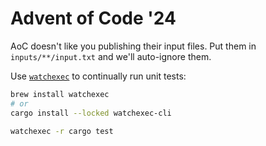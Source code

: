 # Advent of Code '24

AoC doesn't like you publishing their input files. Put them in `inputs/**/input.txt` and we'll auto-ignore them.

Use [`watchexec`](https://github.com/watchexec/watchexec) to continually run unit tests:

```bash
brew install watchexec
# or
cargo install --locked watchexec-cli
```

```bash
watchexec -r cargo test
```
